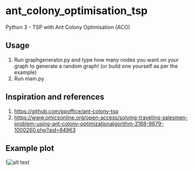 # ant_colony_optimisation_tsp
Python 3 - TSP with Ant Colony Optimisation (ACO)

## Usage
  1. Run graphgenerator.py and type how many nodes you want on your graph to generate a random graph! (or build one yourself as per the example)
  2. Run main.py
  
## Inspiration and references
  1. https://github.com/ppoffice/ant-colony-tsp
  2. https://www.omicsonline.org/open-access/solving-traveling-salesmen-problem-using-ant-colony-optimizationalgorithm-2168-9679-1000260.php?aid=64963

## Example plot
  !![alt text](https://i.imgur.com/M1hCQOp.jpg "Example")
